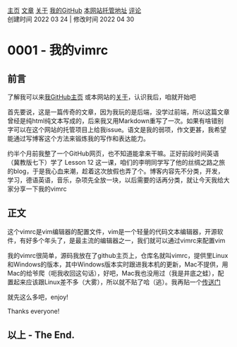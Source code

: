 [主页](https://ganggangxiao.github.io/)
[文章](https://ganggangxiao.github.io/list/)
[关于](https://ganggangxiao.github.io/about/)
[我的GitHub](https://github.com/ganggangxiao/)
[本网站托管地址](https://github.com/ganggangxiao/ganggangxiao.github.io/)
[评论](https://github.com/ganggangxiao/ganggangxiao.github.io/issues)  
创建时间 2022 03 24 | 修改时间 2022 04 30

# **0001 - 我的vimrc**

## 前言
了解我可以来[我GitHub主页](https://github.com/ganggangxiao)
或本网站的[关于](https://ganggangxiao.github.io/about/)，认识我后，咱就开始吧

首先要说，这是一篇传奇的文章，因为我玩的是后端，没学过前端，所以这篇文章曾经是纯html纯文本写成的，后来我又用Markdown重写了一次。如果有啥错别字可以在这个网站的托管项目上给我issue。语文是我的弱项，作文更甚，我希望能通过写博客这个方法来锻炼我的写作和表达能力。

约半个月前我整了一个GitHub网页，也不知道能拿来干嘛。正好前段时间英语（冀教版七下）学了 Lesson 12 
这一课，咱们的李明同学写了他的丝绸之路之旅的blog，于是我心血来潮，趁着这次放假也弄了个。博客内容先不分类，开发，学习，德语英语，音乐，杂项先全放一块，以后需要的话再分类，就让今天我给大家分享一下我的vimrc

## 正文

这个vimrc是vim编辑器的配置文件，vim是一个轻量的代码文本编辑器，开源软件，有好多个年头了，是最主流的编辑器之一，我们就可以通过vimrc来配置vim

我的vimrc很简单，源码我放在了github主页上，仓库名就叫vimrc，提供里Linux和Windows的版本，其中Windows版本实时跟进我本机的更新，Mac不提供，用Mac的给爷爬（呃我收回这句话），好吧，Mac我也没用过（我是井底之蛙），配置起来应该跟Linux差不多（大雾），所以就不贴了哈（逃）。我再贴一个[传送门](https://github.com/ganggangxiao/vimrc)

就先这么多吧，enjoy!

Thanks everyone!



## **以上 - The End.**